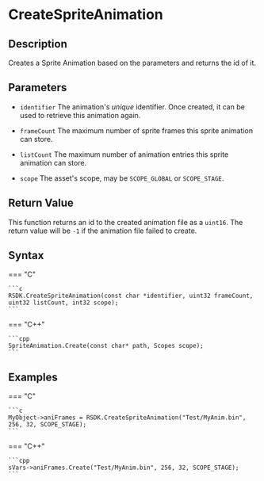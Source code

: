 # CreateSpriteAnimation

## Description
Creates a Sprite Animation based on the parameters and returns the id of it.

## Parameters

- `identifier`
The animation's *unique* identifier. Once created, it can be used to retrieve this animation again.

- `frameCount`
The maximum number of sprite frames this sprite animation can store.

- `listCount`
The maximum number of animation entries this sprite animation can store.

- `scope`
The asset's scope, may be `SCOPE_GLOBAL` or `SCOPE_STAGE`.

## Return Value
This function returns an id to the created animation file as a `uint16`. The return value will be `-1` if the animation file failed to create.

## Syntax
=== "C"

	```c
	RSDK.CreateSpriteAnimation(const char *identifier, uint32 frameCount, uint32 listCount, int32 scope);
	```

=== "C++"

	```cpp
	SpriteAnimation.Create(const char* path, Scopes scope);
	```

## Examples
=== "C"

	```c
	MyObject->aniFrames = RSDK.CreateSpriteAnimation("Test/MyAnim.bin", 256, 32, SCOPE_STAGE);
	```

=== "C++"

	```cpp
	sVars->aniFrames.Create("Test/MyAnim.bin", 256, 32, SCOPE_STAGE);
	```